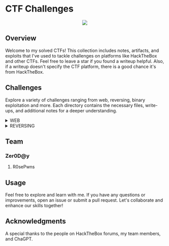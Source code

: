 # CTF Challenges 
<p align="center">

<img src="https://github.com/RosePwns/HTB_Challenges/blob/main/assets/rosehacks.PNG"> 
  
</p>

## Overview

Welcome to my solved CTFs! This collection includes notes, artifacts, and exploits that I've used to tackle challenges on platforms like HackTheBox and other CTFs. Feel free to leave a star if you found a writeup helpful. Also, if a writeup doesn't specify the CTF platform, there is a good chance it's from HackTheBox.

## Challenges

Explore a variety of challenges ranging from web, reversing, binary exploitation and more. Each directory contains the necessary files, write-ups, and additional notes for a deeper understanding.

<details>
<br>
<summary> WEB </summary>
  

|No.|Column 1|Column 2|Column 3|
|:-:|:-------:|:-------:|:-------:|
|1. |[Easter Bunny](/web/Easter_Bunny)|[Baby Interdimensional Internet](/web/Baby_Interdimensional_Internet)|[Cult of Pickles](web/Cult_of_Pickles)|
|2. |[Gunship](/web/Gunship)|[Spookifier](/web/Spookifier)|[Render Quest](/web/Render_Quest/)|
|3. |[ApacheBlaze](web/ApacheBlaze/)|[Cursed_Party](web/Cursed_Party/)|[JSCalc](web/JsCalc/)|
|4. |[ProxyAsAService](web/ProxyAsAService)|[HTBank](web/HTBank)|[0xBOverchunked](web/0xBOverchunked)|
|5. |[LoveTok](web/LoveTok)|
</details>
  
<details>
<br>
<summary> REVERSING </summary>

  
|No.|Column 1|Column 2|Column 3|
|:-:|:-------:|:-------:|:-------:|
|1. |[Simple Encryptor](/reversing/Simple_Encryptor)|[Behind The Scenes](reversing/Behind_The_Scenes)|
</details>

## Team 

### Zer0D@y

1. R0sePwns

## Usage

Feel free to explore and learn with me. If you have any questions or improvements, open an issue or submit a pull request. Let's collaborate and enhance our skills together!

## Acknowledgments

A special thanks to the people on HackTheBox forums, my team members, and ChaGPT. 
